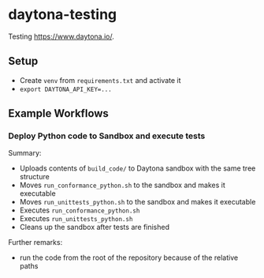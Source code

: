 # daytona-testing

Testing https://www.daytona.io/.

## Setup

- Create `venv` from `requirements.txt` and activate it
- `export DAYTONA_API_KEY=...`

## Example Workflows

### Deploy Python code to Sandbox and execute tests

Summary:

- Uploads contents of `build_code/` to Daytona sandbox with the same tree structure
- Moves `run_conformance_python.sh` to the sandbox and makes it executable
- Moves `run_unittests_python.sh` to the sandbox and makes it executable
- Executes `run_conformance_python.sh`
- Executes `run_unittests_python.sh`
- Cleans up the sandbox after tests are finished

Further remarks:

- run the code from the root of the repository because of the relative paths
